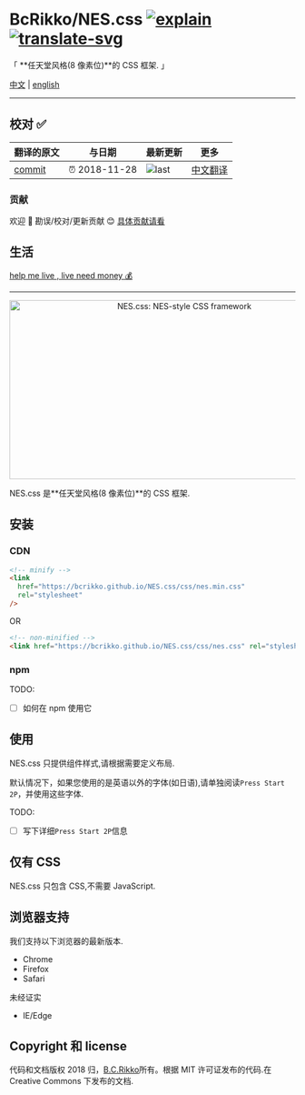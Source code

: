 # BcRikko/NES.css [![explain]][source] [![translate-svg]][translate-list]

<!-- [![size-img]][size] -->

[explain]: http://llever.com/explain.svg
[source]: https://github.com/chinanf-boy/Source-Explain
[translate-svg]: http://llever.com/translate.svg
[translate-list]: https://github.com/chinanf-boy/chinese-translate-list
[size-img]: https://packagephobia.now.sh/badge?p=Name
[size]: https://packagephobia.now.sh/result?p=Name

「 **任天堂风格(8 像素位)**的 CSS 框架. 」

[中文](./readme.md) | [english](https://github.com/BcRikko/NES.css)

---

## 校对 ✅

<!-- doc-templite START generated -->
<!-- repo = 'BcRikko/NES.css' -->
<!-- commit = '3d15afce5cb0ff28ddc87c7fbffef786adeb4824' -->
<!-- time = '2018-11-28' -->

| 翻译的原文 | 与日期        | 最新更新 | 更多                       |
| ---------- | ------------- | -------- | -------------------------- |
| [commit]   | ⏰ 2018-11-28 | ![last]  | [中文翻译][translate-list] |

[last]: https://img.shields.io/github/last-commit/BcRikko/NES.css.svg
[commit]: https://github.com/BcRikko/NES.css/tree/3d15afce5cb0ff28ddc87c7fbffef786adeb4824

<!-- doc-templite END generated -->

### 贡献

欢迎 👏 勘误/校对/更新贡献 😊 [具体贡献请看](https://github.com/chinanf-boy/chinese-translate-list#贡献)

## 生活

[help me live , live need money 💰](https://github.com/chinanf-boy/live-need-money)

---

<div align="center">
  <a href="https://bcrikko.github.io/NES.css/" target="_blank"><img src="https://user-images.githubusercontent.com/5305599/49061716-da649680-f254-11e8-9a89-d95a7407ec6a.png" alt="NES.css: NES-style  CSS framework" style="max-width:100%;" width="600" height="315"></a>

</div>

NES.css 是**任天堂风格(8 像素位)**的 CSS 框架.

## 安装

### CDN

```html
<!-- minify -->
<link
  href="https://bcrikko.github.io/NES.css/css/nes.min.css"
  rel="stylesheet"
/>
```

OR

```html
<!-- non-minified -->
<link href="https://bcrikko.github.io/NES.css/css/nes.css" rel="stylesheet" />
```

### npm

TODO:

- [ ] 如何在 npm 使用它

## 使用

NES.css 只提供组件样式,请根据需要定义布局.

默认情况下，如果您使用的是英语以外的字体(如日语),请单独阅读`Press Start 2P`，并使用这些字体.

TODO:

- [ ] 写下详细`Press Start 2P`信息

## 仅有 CSS

NES.css 只包含 CSS,不需要 JavaScript.

## 浏览器支持

我们支持以下浏览器的最新版本.

- Chrome
- Firefox
- Safari

未经证实

- IE/Edge

## Copyright 和 license

代码和文档版权 2018 归，[B.C.Rikko](https://github.com/BcRikko)所有。根据 MIT 许可证发布的代码.在 Creative Commons 下发布的文档.
